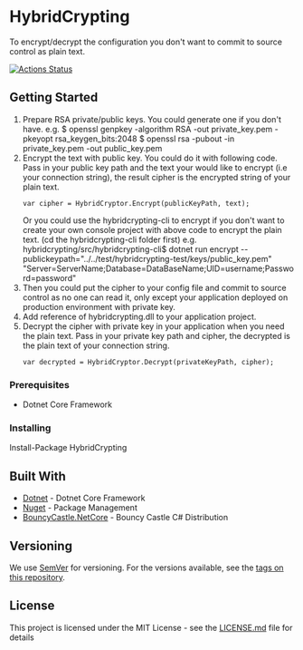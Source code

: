 # HybridCrypting

To encrypt/decrypt the configuration you don't want to commit to source control as plain text.

[![Actions Status](https://github.com/terry-yip/HybridCrypting/workflows/DotNetCore/badge.svg)](https://github.com/terry-yip/HybridCrypting/actions)

## Getting Started

1. Prepare RSA private/public keys. 
   You could generate one if you don't have. e.g.
   $ openssl genpkey -algorithm RSA -out private_key.pem -pkeyopt rsa_keygen_bits:2048
   $ openssl rsa -pubout -in private_key.pem -out public_key.pem
2. Encrypt the text with public key. 
   You could do it with following code. Pass in your public key path and the text your would like to encrypt (i.e your connection string), the result cipher is the encrypted string of your plain text.
   ```
   var cipher = HybridCryptor.Encrypt(publicKeyPath, text);
   ```
   Or you could use the hybridcrypting-cli to encrypt if you don't want to create your own console project with above code to encrypt the plain text. (cd the hybridcrypting-cli folder first) e.g.
   hybridcrypting/src/hybridcrypting-cli$ dotnet run encrypt --publickeypath="../../test/hybridcrypting-test/keys/public_key.pem" "Server=ServerName;Database=DataBaseName;UID=username;Password=password"
3. Then you could put the cipher to your config file and commit to source control as no one can read it, only except your application deployed on production environment with private key.
4. Add reference of hybridcrypting.dll to your application project.
5. Decrypt the cipher with private key in your application when you need the plain text. Pass in your private key path and cipher, the decrypted is the plain text of your connection string.
   ```
   var decrypted = HybridCryptor.Decrypt(privateKeyPath, cipher);
   ```

### Prerequisites

- Dotnet Core Framework

### Installing

Install-Package HybridCrypting

## Built With

* [Dotnet](https://github.com/dotnet/core) - Dotnet Core Framework
* [Nuget](https://nuget.org) - Package Management
* [BouncyCastle.NetCore](https://github.com/chrishaly/bc-csharp) - Bouncy Castle C# Distribution

## Versioning

We use [SemVer](http://semver.org/) for versioning. For the versions available, see the [tags on this repository](https://github.com/your/project/tags). 

## License

This project is licensed under the MIT License - see the [LICENSE.md](LICENSE.md) file for details

